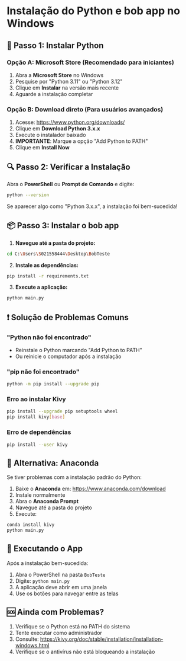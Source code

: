 # Instalação do Python e bob app no Windows

## 🐍 Passo 1: Instalar Python

### Opção A: Microsoft Store (Recomendado para iniciantes)
1. Abra a **Microsoft Store** no Windows
2. Pesquise por "Python 3.11" ou "Python 3.12"
3. Clique em **Instalar** na versão mais recente
4. Aguarde a instalação completar

### Opção B: Download direto (Para usuários avançados)
1. Acesse: https://www.python.org/downloads/
2. Clique em **Download Python 3.x.x**
3. Execute o instalador baixado
4. **IMPORTANTE**: Marque a opção "Add Python to PATH"
5. Clique em **Install Now**

## 🔍 Passo 2: Verificar a Instalação

Abra o **PowerShell** ou **Prompt de Comando** e digite:
```bash
python --version
```

Se aparecer algo como "Python 3.x.x", a instalação foi bem-sucedida!

## 📦 Passo 3: Instalar o bob app

1. **Navegue até a pasta do projeto:**
```bash
cd C:\Users\S021558444\Desktop\BobTeste
```

2. **Instale as dependências:**
```bash
pip install -r requirements.txt
```

3. **Execute a aplicação:**
```bash
python main.py
```

## ❗ Solução de Problemas Comuns

### "Python não foi encontrado"
- Reinstale o Python marcando "Add Python to PATH"
- Ou reinicie o computador após a instalação

### "pip não foi encontrado"
```bash
python -m pip install --upgrade pip
```

### Erro ao instalar Kivy
```bash
pip install --upgrade pip setuptools wheel
pip install kivy[base]
```

### Erro de dependências
```bash
pip install --user kivy
```

## 🎯 Alternativa: Anaconda

Se tiver problemas com a instalação padrão do Python:

1. Baixe o **Anaconda** em: https://www.anaconda.com/download
2. Instale normalmente
3. Abra o **Anaconda Prompt**
4. Navegue até a pasta do projeto
5. Execute:
```bash
conda install kivy
python main.py
```

## 📱 Executando o App

Após a instalação bem-sucedida:
1. Abra o PowerShell na pasta `BobTeste`
2. Digite: `python main.py`
3. A aplicação deve abrir em uma janela
4. Use os botões para navegar entre as telas

## 🆘 Ainda com Problemas?

1. Verifique se o Python está no PATH do sistema
2. Tente executar como administrador
3. Consulte: https://kivy.org/doc/stable/installation/installation-windows.html
4. Verifique se o antivírus não está bloqueando a instalação
